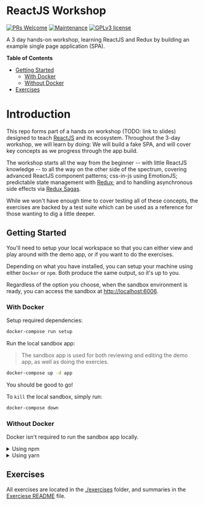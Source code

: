 # ReactJS Workshop
[![PRs Welcome](https://img.shields.io/badge/PRs-welcome-green.svg?style=flat-square&logo=Github)](http://makeapullrequest.com)
[![Maintenance](https://img.shields.io/badge/Maintained%3F-yes-green.svg?style=flat-square)](https://github.com/tgallacher/reactjs-workshop/graphs/commit-activity)
[![GPLv3 license](https://img.shields.io/badge/License-GPLv3-blue.svg)](http://perso.crans.org/besson/LICENSE.html)


A 3 day hands-on workshop, learning ReactJS and Redux by building an example single page application (SPA).

**Table of Contents**
<!-- TOC depthFrom:2 depthTo:3 -->

- [Getting Started](#getting-started)
  - [With Docker](#with-docker)
  - [Without Docker](#without-docker)
- [Exercises](#exercises)

<!-- /TOC -->

# Introduction
This repo forms part of a hands on workshop (TODO: link to slides) designed to teach [ReactJS](https://reactjs.org) and its ecosystem. Throughout the 3-day workshop, we will learn by doing: We will build a fake SPA, and will cover key concepts as we progress through the app build.

The workshop starts all the way from the beginner -- with little ReactJS knowledge -- to all the way on the other side of the spectrum, covering advanced ReactJS component patterns; css-in-js using EmotionJS; predictable state management with [Redux](https://redux.js.org/); and to handling asynchronous side effects via [Redux Sagas](https://redux-saga.js.org/).

While we won't have enough time to cover testing all of these concepts, the exercises are backed by a test suite which can be used as a reference for those wanting to dig a little deeper.


## Getting Started
You'll need to setup your local workspace so that you can either view and play around with the demo app, or if you want to do the exercises.

Depending on what you have installed, you can setup your machine using either `Docker` or `npm`. Both produce the same output, so it's up to you.

Regardless of the option you choose, when the sandbox environment is ready, you can access the sandbox at [http://localhost:6006](http://localhost:6006).

### With Docker
Setup required dependencies:

```sh
docker-compose run setup
```

Run the local sandbox app:
> The sandbox app is used for both reviewing and editing the demo app, as well as doing the exercies.

```sh
docker-compose up -d app
```

You should be good to go!

To `kill` the local sandbox, simply run:

```sh
docker-compose down
```

### Without Docker
Docker isn't required to run the sandbox app locally.

<details>
<summary>Using npm</summary>

#### Install dependencies
```sh
npm install # or just, npm i
```

#### Run the local sandbox app:
The sandbox app is used for both reviewing and editing the demo app, as well as doing the exercies.

> **Note:** Each of these will consume a terminal window, so you will need more than 1 terminal window!

```sh
npm run server:dev
```

and in a separate terminal,

```sh
npm run storybook:dev
```

To `kill` the local sandbox, simply `Ctrl+C` in each terminal window to stop the active process.
</details>

<details>
<summary>Using yarn</summary>

**Note**: At present, this repo uses `npm` as the package manager, and so if you plan on using `yarn`, you might have to remove the `package-lock.json` file, as this typically throws a warning from yarn (and vice-versa). For now, please don't try to commit a `yarn.lock` file back to this repo.

#### Install dependencies
```sh
yarn install # or just, yarn
```

#### Run the local sandbox app:
The sandbox app is used for both reviewing and editing the demo app, as well as doing the exercies.

> **Note:** Each of these will consume a terminal window, so you will need more than 1 terminal window!

```sh
yarn server:dev
```

and in a separate terminal,

```sh
yarn storybook:dev
```

To `kill` the local sandbox, simply `Ctrl+C` in each terminal window to stop the active process.
</details>

## Exercises

All exercises are located in the [./exercises](./exercises) folder, and summaries in the [Exerciese README](./exercises) file.
